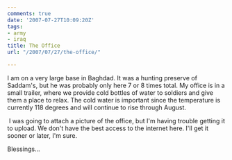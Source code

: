 ```yaml
---
comments: true
date: '2007-07-27T10:09:20Z'
tags:
- army
- iraq
title: The Office
url: "/2007/07/27/the-office/"

---
```

<p>I am on a very large base in Baghdad. It was a hunting preserve of Saddam's, but he was probably only here 7 or 8 times total. My office is in a small trailer, where we provide cold bottles of water to soldiers and give them a place to relax. The cold water is important since the temperature is currently 118 degrees and will continue to rise through August.</p>
<p> I was going to attach a picture of the office, but I'm having trouble getting it to upload. We don't have the best access to the internet here. I'll get it sooner or later, I'm sure.</p>
<p>Blessings...</p>

